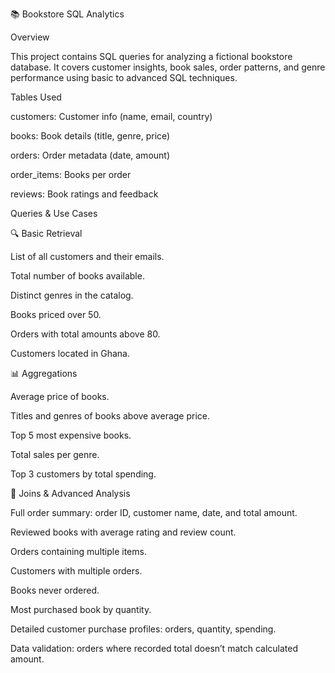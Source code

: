 📚 Bookstore SQL Analytics


Overview

This project contains SQL queries for analyzing a fictional bookstore database. It covers customer insights, book sales, order patterns, and genre performance using basic to advanced SQL techniques.


Tables Used

customers: Customer info (name, email, country)

books: Book details (title, genre, price)

orders: Order metadata (date, amount)

order_items: Books per order

reviews: Book ratings and feedback


 Queries & Use Cases

 
🔍 Basic Retrieval

List of all customers and their emails.

Total number of books available.

Distinct genres in the catalog.

Books priced over 50.

Orders with total amounts above 80.

Customers located in Ghana.


📊 Aggregations

Average price of books.

Titles and genres of books above average price.

Top 5 most expensive books.

Total sales per genre.

Top 3 customers by total spending.



🔗 Joins & Advanced Analysis

Full order summary: order ID, customer name, date, and total amount.

Reviewed books with average rating and review count.

Orders containing multiple items.

Customers with multiple orders.

Books never ordered.

Most purchased book by quantity.

Detailed customer purchase profiles: orders, quantity, spending.

Data validation: orders where recorded total doesn’t match calculated amount.
